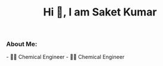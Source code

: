 <h1 align="center"> Hi 👋, I am Saket Kumar </h2>
<br>


<h3>About Me:</h3>
- 👩‍🎓 Chemical Engineer
- 👩‍🎓 Chemical Engineer
